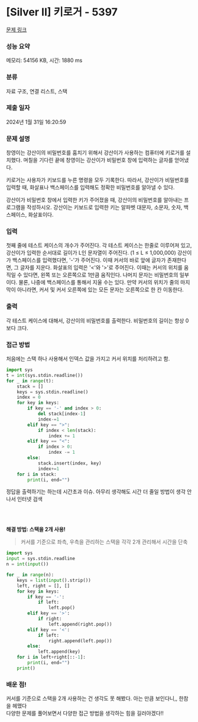 # [Silver II] 키로거 - 5397 

[문제 링크](https://www.acmicpc.net/problem/5397) 

### 성능 요약

메모리: 54156 KB, 시간: 1880 ms

### 분류

자료 구조, 연결 리스트, 스택

### 제출 일자

2024년 1월 31일 16:20:59

### 문제 설명

<p>창영이는 강산이의 비밀번호를 훔치기 위해서 강산이가 사용하는 컴퓨터에 키로거를 설치했다. 며칠을 기다린 끝에 창영이는 강산이가 비밀번호 창에 입력하는 글자를 얻어냈다.</p>

<p>키로거는 사용자가 키보드를 누른 명령을 모두 기록한다. 따라서, 강산이가 비밀번호를 입력할 때, 화살표나 백스페이스를 입력해도 정확한 비밀번호를 알아낼 수 있다. </p>

<p>강산이가 비밀번호 창에서 입력한 키가 주어졌을 때, 강산이의 비밀번호를 알아내는 프로그램을 작성하시오. 강산이는 키보드로 입력한 키는 알파벳 대문자, 소문자, 숫자, 백스페이스, 화살표이다.</p>

### 입력 

 <p>첫째 줄에 테스트 케이스의 개수가 주어진다. 각 테스트 케이스는 한줄로 이루어져 있고, 강산이가 입력한 순서대로 길이가 L인 문자열이 주어진다. (1 ≤ L ≤ 1,000,000) 강산이가 백스페이스를 입력했다면, '-'가 주어진다. 이때 커서의 바로 앞에 글자가 존재한다면, 그 글자를 지운다. 화살표의 입력은 '<'와 '>'로 주어진다. 이때는 커서의 위치를 움직일 수 있다면, 왼쪽 또는 오른쪽으로 1만큼 움직인다. 나머지 문자는 비밀번호의 일부이다. 물론, 나중에 백스페이스를 통해서 지울 수는 있다. 만약 커서의 위치가 줄의 마지막이 아니라면, 커서 및 커서 오른쪽에 있는 모든 문자는 오른쪽으로 한 칸 이동한다.</p>

### 출력 

 <p>각 테스트 케이스에 대해서, 강산이의 비밀번호를 출력한다. 비밀번호의 길이는 항상 0보다 크다.</p>

### 접근 방법
처음에는 스택 하나 사용해서 인덱스 값을 가지고 커서 위치를 처리하려고 함. <br>
```python
import sys
t = int(sys.stdin.readline())
for _ in range(t):
    stack = []
    keys = sys.stdin.readline()
    index = 0
    for key in keys:
        if key == '-' and index > 0:
            del stack[index-1]
            index-=1
        elif key == ">":
            if index < len(stack):
                index += 1
        elif key == "<":
            if index > 0:
                index -= 1
        else:
            stack.insert(index, key)
            index+=1
    for i in stack:
        print(i, end="")
```
정답을 출력하기는 하는데 시간초과 이슈. 아무리 생각해도 시간 더 줄일 방법이 생각 안 나서 인터넷 검색

<br><br>

**해결 방법: 스택을 2개 사용!**
> 커서를 기준으로 좌측, 우측을 관리하는 스택을 각각 2개 관리해서 시간을 단축
```Python
import sys
input = sys.stdin.readline
n = int(input())

for _ in range(n):
    keys = list(input().strip())
    left, right = [], []
    for key in keys:
        if key == '-':
            if left:
                left.pop()
        elif key == '>':
            if right:
                left.append(right.pop())
        elif key == '<':
            if left:
                right.append(left.pop())
        else:
            left.append(key)
    for i in left+right[::-1]:
        print(i, end="")
    print()
```


### 배운 점!
커서를 기준으로 스택을 2개 사용하는 건 생각도 못 해봤다. 아는 만큼 보인다니,, 한참을 헤맸다<br>
다양한 문제를 풀어보면서 다양한 접근 방법을 생각하는 힘을 길러야겠다!!